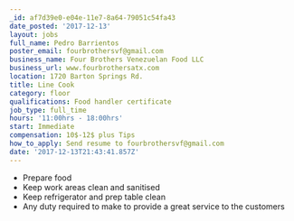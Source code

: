 ```yaml
---
_id: af7d39e0-e04e-11e7-8a64-79051c54fa43
date_posted: '2017-12-13'
layout: jobs
full_name: Pedro Barrientos
poster_email: fourbrothersvf@gmail.com
business_name: Four Brothers Venezuelan Food LLC
business_url: www.fourbrothersatx.com
location: 1720 Barton Springs Rd.
title: Line Cook
category: floor
qualifications: Food handler certificate
job_type: full_time
hours: '11:00hrs - 18:00hrs'
start: Immediate
compensation: 10$-12$ plus Tips
how_to_apply: Send resume to fourbrothersvf@gmail.com
date: '2017-12-13T21:43:41.857Z'
---
```

- Prepare food 
- Keep work areas clean and sanitised
- Keep refrigerator and prep table clean
- Any duty required to make to provide a great service to the customers
